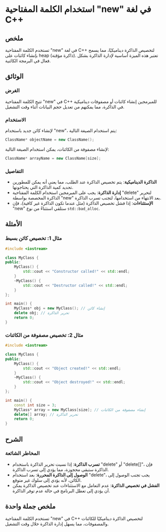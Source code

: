 <!--
Meta Description: # استخدام الكلمة المفتاحية "new" في لغة C++ ## ملخص تستخدم الكلمة المفتاحية "new" في لغة C++ لتخصيص الذاكرة ديناميكيًا، مما يسمح بإنشاء كائنات على hea...
Meta Keywords: الذاكرة, new, myclass, std, تخصيص
-->

# استخدام الكلمة المفتاحية "new" في لغة C++

## ملخص
تستخدم الكلمة المفتاحية "new" في لغة C++ لتخصيص الذاكرة ديناميكيًا، مما يسمح بإنشاء كائنات على heap (ذاكرة مؤقتة). تعتبر هذه الميزة أساسية لإدارة الذاكرة بشكل فعال في البرمجة الكائنية.

## الوثائق
### الغرض
تتيح الكلمة المفتاحية "new" في C++ للمبرمجين إنشاء كائنات أو مصفوفات ديناميكية في الذاكرة، مما يمكنهم من تعديل حجم البيانات أثناء وقت التشغيل.

### الاستخدام
لإنشاء كائن جديد باستخدام "new"، يتم استخدام الصيغة التالية:
```cpp
ClassName* objectName = new ClassName();
```
لإنشاء مصفوفة من الكائنات، يمكن استخدام الصيغة التالية:
```cpp
ClassName* arrayName = new ClassName[size];
```

### التفاصيل
- **الذاكرة الديناميكية**: يتم تخصيص الذاكرة عند الطلب، مما يعني أنه يمكن للمطورين تحديد كمية الذاكرة التي يحتاجونها.
- **إدارة الذاكرة**: يجب على المبرمجين استخدام الكلمة المفتاحية "delete" لتحرير الذاكرة المخصصة بواسطة "new" بعد الانتهاء من استخدامها، لتجنب تسرب الذاكرة.
- **الإستثناءات**: إذا فشل تخصيص الذاكرة (مثل عندما تكون الذاكرة غير كافية)، فإن "new" ستلقي استثناءً من نوع `std::bad_alloc`.

## الأمثلة
### مثال 1: تخصيص كائن بسيط
```cpp
#include <iostream>

class MyClass {
public:
    MyClass() {
        std::cout << "Constructor called!" << std::endl;
    }
    ~MyClass() {
        std::cout << "Destructor called!" << std::endl;
    }
};

int main() {
    MyClass* obj = new MyClass(); // إنشاء كائن
    delete obj; // تحرير الذاكرة
    return 0;
}
```

### مثال 2: تخصيص مصفوفة من الكائنات
```cpp
#include <iostream>

class MyClass {
public:
    MyClass() {
        std::cout << "Object created!" << std::endl;
    }
    ~MyClass() {
        std::cout << "Object destroyed!" << std::endl;
    }
};

int main() {
    const int size = 3;
    MyClass* array = new MyClass[size]; // إنشاء مصفوفة من الكائنات
    delete[] array; // تحرير الذاكرة
    return 0;
}
```

## الشرح
### المخاطر الشائعة
- **تسرب الذاكرة**: إذا نسيت تحرير الذاكرة باستخدام "delete" أو "delete[]"، فإن الذاكرة ستبقى محجوزة، مما يؤدي إلى تسرب الذاكرة.
- **الوصول إلى الذاكرة المحررة**: بعد استخدام "delete"، يجب تجنب الوصول إلى الكائن، لأنه يؤدي إلى سلوك غير متوقع.
- **الفشل في تخصيص الذاكرة**: عدم التعامل مع الاستثناءات عند تخصيص الذاكرة يمكن أن يؤدي إلى تعطل البرنامج في حالة عدم توفر الذاكرة.

## ملخص جملة واحدة
تستخدم الكلمة المفتاحية "new" في C++ لتخصيص الذاكرة ديناميكيًا للكائنات والمصفوفات، مما يسهل إدارة الذاكرة خلال وقت التشغيل.